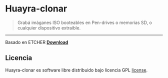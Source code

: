 Huayra-clonar
=============

> Grabá imáganes ISO booteables en Pen-drives o memorias SD, o cualquier dispositivo extraible.

***

Basado en ETCHER [**Download**](http://etcher.io) 

Licencia
--------

Huayra-clonar es software libre distribuido bajo licencia GPL [license](https://github.com/resin-io/etcher/blob/master/LICENSE).
